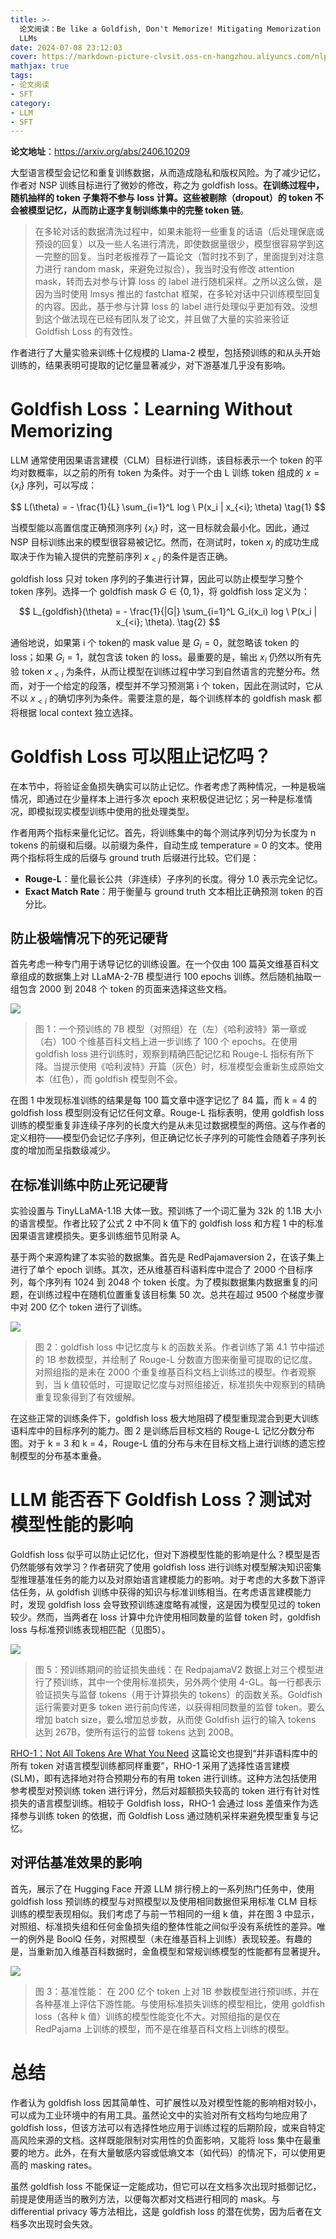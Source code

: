 ```yaml
---
title: >-
  论文阅读：Be like a Goldfish, Don't Memorize! Mitigating Memorization in Generative
  LLMs
date: 2024-07-08 23:12:03
cover: https://markdown-picture-clvsit.oss-cn-hangzhou.aliyuncs.com/nlp/paper/Be%20like%20a%20Goldfish%20Dont%20Memorize%20Mitigating%20Memorization%20in%20Generative%20LLMs/Figure%201.png
mathjax: true
tags:
- 论文阅读
- SFT
category:
- LLM
- SFT
---
```


**论文地址**：https://arxiv.org/abs/2406.10209

大型语言模型会记忆和重复训练数据，从而造成隐私和版权风险。为了减少记忆，作者对 NSP 训练目标进行了微妙的修改，称之为 goldfish loss。**在训练过程中，随机抽样的 token 子集将不参与 loss 计算。这些被剔除（dropout）的 token 不会被模型记忆，从而防止逐字复制训练集中的完整 token 链**。

> 在多轮对话的数据清洗过程中，如果未能将一些重复的话语（后处理保底或预设的回复）以及一些人名进行清洗，即使数据量很少，模型很容易学到这一完整的回复。当时老板推荐了一篇论文（暂时找不到了，里面提到对注意力进行 random mask，来避免过拟合），我当时没有修改 attention mask，转而去对参与计算 loss 的 label 进行随机采样。之所以这么做，是因为当时使用 lmsys 推出的 fastchat 框架，在多轮对话中只训练模型回复的内容。因此，基于参与计算 loss 的 label 进行处理似乎更加有效。没想到这个做法现在已经有团队发了论文，并且做了大量的实验来验证 Goldfish Loss 的有效性。

作者进行了大量实验来训练十亿规模的 Llama-2 模型，包括预训练的和从头开始训练的，结果表明可提取的记忆量显著减少，对下游基准几乎没有影响。

# Goldfish Loss：Learning Without Memorizing

LLM 通常使用因果语言建模（CLM）目标进行训练，该目标表示一个 token 的平均对数概率，以之前的所有 token 为条件。对于一个由 L 训练 token 组成的 $x = \{x_i\}$ 序列，可以写成：

$$
L(\theta) = - \frac{1}{L} \sum_{i=1}^L log \ P(x_i | x_{<i}; \theta) \tag{1}
$$

当模型能以高置信度正确预测序列 $\{x_i\}$ 时，这一目标就会最小化。因此，通过 NSP 目标训练出来的模型很容易被记忆。然而，在测试时，token $x_j$ 的成功生成取决于作为输入提供的完整前序列 $x_{<j}$ 的条件是否正确。

goldfish loss 只对 token 序列的子集进行计算，因此可以防止模型学习整个 token 序列。选择一个 goldfish mask $G \in \{0, 1\}$，将 goldfish loss 定义为：

$$
L_{goldfish}(\theta) = - \frac{1}{|G|} \sum_{i=1}^L G_i(x_i) log \ P(x_i | x_{<i}; \theta). \tag{2}
$$

通俗地说，如果第 i 个 token的 mask value 是 $G_i = 0$，就忽略该 token 的 loss；如果 $G_i = 1$，就包含该 token 的 loss。最重要的是，输出 $x_i$ 仍然以所有先验 token $x_{<i}$ 为条件，从而让模型在训练过程中学习到自然语言的完整分布。然而，对于一个给定的段落，模型并不学习预测第 i 个 token，因此在测试时，它从不以 $x_{<i}$ 的确切序列为条件。需要注意的是，每个训练样本的 goldfish mask 都将根据 local context 独立选择。

# Goldfish Loss 可以阻止记忆吗？

在本节中，将验证金鱼损失确实可以防止记忆。作者考虑了两种情况，一种是极端情况，即通过在少量样本上进行多次 epoch 来积极促进记忆；另一种是标准情况，即模拟现实模型训练中使用的批处理类型。

作者用两个指标来量化记忆。首先，将训练集中的每个测试序列切分为长度为 n tokens 的前缀和后缀。以前缀为条件，自动生成 temperature = 0 的文本。使用两个指标将生成的后缀与 ground truth 后缀进行比较。它们是：

- **Rouge-L**：量化最长公共（非连续）子序列的长度。得分 1.0 表示完全记忆。
- **Exact Match Rate**：用于衡量与 ground truth 文本相比正确预测 token 的百分比。

## 防止极端情况下的死记硬背

首先考虑一种专门用于诱导记忆的训练设置。在一个仅由 100 篇英文维基百科文章组成的数据集上对 LLaMA-2-7B 模型进行 100 epochs 训练。然后随机抽取一组包含 2000 到 2048 个 token 的页面来选择这些文档。

![](https://markdown-picture-clvsit.oss-cn-hangzhou.aliyuncs.com/nlp/paper/Be%20like%20a%20Goldfish%20Dont%20Memorize%20Mitigating%20Memorization%20in%20Generative%20LLMs/Figure%201.png)

> 图 1：一个预训练的 7B 模型（对照组）在（左）《哈利波特》第一章或（右）100 个维基百科文档上进一步训练了 100 个 epochs。在使用 goldfish loss 进行训练时，观察到精确匹配记忆和 Rouge-L 指标有所下降。当提示使用《哈利波特》开篇（灰色）时，标准模型会重新生成原始文本（红色），而 goldfish 模型则不会。

在图 1 中发现标准训练的结果是每 100 篇文章中逐字记忆了 84 篇，而 k = 4 的 goldfish loss 模型则没有记忆任何文章。Rouge-L 指标表明，使用 goldfish loss 训练的模型重复非连续子序列的长度大约是从未见过数据模型的两倍。这与作者的定义相符——模型仍会记忆子序列，但正确记忆长子序列的可能性会随着子序列长度的增加而呈指数级减少。

## 在标准训练中防止死记硬背

实验设置与 TinyLLaMA-1.1B 大体一致。预训练了一个词汇量为 32k 的 1.1B 大小的语言模型。作者比较了公式 2 中不同 k 值下的 goldfish loss 和方程 1 中的标准因果语言建模损失。更多训练细节见附录 A。

基于两个来源构建了本实验的数据集。首先是 RedPajamaversion 2，在该子集上进行了单个 epoch 训练。其次，还从维基百科语料库中混合了 2000 个目标序列，每个序列有 1024 到 2048 个 token 长度。为了模拟数据集内数据重复的问题，在训练过程中在随机位置重复该目标集 50 次。总共在超过 9500 个梯度步骤中对 200 亿个 token 进行了训练。

![](https://markdown-picture-clvsit.oss-cn-hangzhou.aliyuncs.com/nlp/paper/Be%20like%20a%20Goldfish%20Dont%20Memorize%20Mitigating%20Memorization%20in%20Generative%20LLMs/Figure%202.png)

> 图 2：goldfish loss 中记忆度与 k 的函数关系。作者训练了第 4.1 节中描述的 1B 参数模型，并绘制了 Rouge-L 分数直方图来衡量可提取的记忆度。对照组指的是未在 2000 个重复维基百科文档上训练过的模型。作者观察到，当 k 值较低时，可提取记忆度与对照组接近，标准损失中观察到的精确重复现象得到了有效缓解。

在这些正常的训练条件下，goldfish loss 极大地阻碍了模型重现混合到更大训练语料库中的目标序列的能力。图 2 是训练后目标文档的 Rouge-L 记忆分数分布图。对于 k = 3 和 k = 4，Rouge-L 值的分布与未在目标文档上进行训练的遗忘控制模型的分布基本重叠。

# LLM 能否吞下 Goldfish Loss？测试对模型性能的影响

Goldfish loss 似乎可以防止记忆化，但对下游模型性能的影响是什么？模型是否仍然能够有效学习？作者研究了使用 goldfish loss 进行训练对模型解决知识密集型推理基准任务的能力以及对原始语言建模能力的影响。对于考虑的大多数下游评估任务，从 goldfish 训练中获得的知识与标准训练相当。在考虑语言建模能力时，发现 goldfish loss 会导致预训练速度略有减慢，这是因为模型见过的 token 较少。然而，当两者在 loss 计算中允许使用相同数量的监督 token 时，goldfish loss 与标准预训练表现相匹配（见图5）。

![](https://markdown-picture-clvsit.oss-cn-hangzhou.aliyuncs.com/nlp/paper/Be%20like%20a%20Goldfish%20Dont%20Memorize%20Mitigating%20Memorization%20in%20Generative%20LLMs/Figure%205.png)

> 图 5：预训练期间的验证损失曲线：在 RedpajamaV2 数据上对三个模型进行了预训练，其中一个使用标准损失，另外两个使用 4-GL。每一行都表示验证损失与监督 tokens（用于计算损失的 tokens）的函数关系。Goldfish 运行需要对更多 token 进行前向传递，以获得相同数量的监督 token。要么增加 batch size，要么增加总步数，从而使 Goldfish 运行的输入 tokens 达到 267B，使所有运行的监督 tokens 达到 200B。

[RHO-1：Not All Tokens Are What You Need](https://clvsit.github.io/%E8%AE%BA%E6%96%87%E9%98%85%E8%AF%BB%EF%BC%9ARHO-1%EF%BC%9ANot-All-Tokens-Are-What-You-Need-%E9%80%89%E6%8B%A9%E4%BD%A0%E9%9C%80%E8%A6%81%E7%9A%84-Tokens-%E5%8F%82%E4%B8%8E%E8%AE%AD%E7%BB%83/) 这篇论文也提到“并非语料库中的所有 token 对语言模型训练都同样重要”，RHO-1 采用了选择性语言建模 (SLM)，即有选择地对符合预期分布的有用 token 进行训练。这种方法包括使用参考模型对预训练 token 进行评分，然后对超额损失较高的 token 进行有针对性损失的语言模型训练。相较于 Goldfish loss，RHO-1 会通过 loss 差值来作为选择参与训练 token 的依据，而 Goldfish Loss 通过随机采样来避免模型重复与记忆。

## 对评估基准效果的影响

首先，展示了在 Hugging Face 开源 LLM 排行榜上的一系列热门任务中，使用 goldfish loss 预训练的模型与对照模型以及使用相同数据但采用标准 CLM 目标训练的模型表现相似。我们考虑了与前一节相同的一组 k 值，并在图 3 中显示，对照组、标准损失组和任何金鱼损失组的整体性能之间似乎没有系统性的差异。唯一的例外是 BoolQ 任务，对照模型（未在维基百科上训练）表现较差。有趣的是，当重新加入维基百科数据时，金鱼模型和常规训练模型的性能都有显著提升。

![](https://markdown-picture-clvsit.oss-cn-hangzhou.aliyuncs.com/nlp/paper/Be%20like%20a%20Goldfish%20Dont%20Memorize%20Mitigating%20Memorization%20in%20Generative%20LLMs/Figure%203.png)

> 图 3：基准性能： 在 200 亿个 token 上对 1B 参数模型进行预训练，并在各种基准上评估下游性能。与使用标准损失训练的模型相比，使用 goldfish loss（各种 k 值）训练的模型性能变化不大。对照组指的是仅在 RedPajama 上训练的模型，而不是在维基百科文档上训练的模型。

# 总结

作者认为 goldfish loss 因其简单性、可扩展性以及对模型性能的影响相对较小，可以成为工业环境中的有用工具。虽然论文中的实验对所有文档均匀地应用了 goldfish loss，但该方法可以有选择性地应用于训练过程的后期阶段，或来自特定高风险来源的文档。这样既能限制对实用性的负面影响，又能将 loss 集中在最重要的地方。此外，在有大量敏感内容或低熵文本（如代码）的情况下，可以使用更高的 masking rates。

虽然 goldfish loss 不能保证一定能成功，但它可以在文档多次出现时抵御记忆，前提是使用适当的散列方法，以便每次都对文档进行相同的 mask。与 differential privacy 等方法相比，这是 goldfish loss 的潜在优势，因为后者在文档多次出现时会失效。
